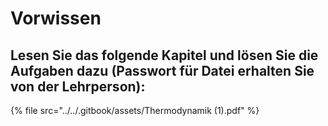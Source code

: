 # Vorwissen

## Lesen Sie das folgende Kapitel und lösen Sie die Aufgaben dazu (Passwort für Datei erhalten Sie von der Lehrperson):

{% file src="../../.gitbook/assets/Thermodynamik (1).pdf" %}


